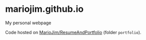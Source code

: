 # mariojim.github.io

My personal webpage

Code hosted on [MarioJim/ResumeAndPortfolio](https://github.com/MarioJim/ResumeAndPortfolio) (folder `portfolio`).
